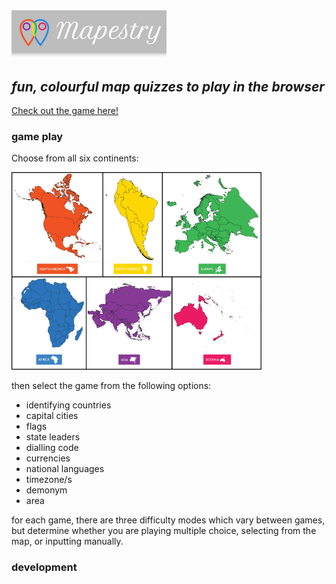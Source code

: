 <img src="https://raw.githubusercontent.com/Treblesteph/mapestry/gh-pages/assets/logos/title.png" width="248">

## *fun, colourful map quizzes to play in the browser*

[Check out the game here!](http://steph.smith-unna.com/mapestry/)

### game play

Choose from all six continents:

<img src="https://raw.githubusercontent.com/Treblesteph/mapestry/gh-pages/assets/logos/all_continents.png" width="400">

then select the game from the following options:
- identifying countries
- capital cities
- flags
- state leaders
- dialling code
- currencies
- national languages
- timezone/s
- demonym
- area

for each game, there are three difficulty modes which vary between games, but determine whether you are playing multiple choice, selecting from the map, or inputting manually.

### development
